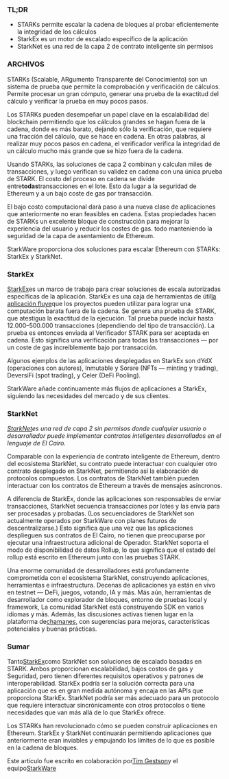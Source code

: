 ### TL;DR

* STARKs permite escalar la cadena de bloques al probar eficientemente la integridad de los cálculos
* StarkEx es un motor de escalado específico de la aplicación
* StarkNet es una red de la capa 2 de contrato inteligente sin permisos

### **ARCHIVOS**

STARKs (Scalable, ARgumento Transparente del Conocimiento) son un sistema de prueba que permite la comprobación y verificación de cálculos. Permite procesar un gran cómputo, generar una prueba de la exactitud del cálculo y verificar la prueba en muy pocos pasos.

Los STARKs pueden desempeñar un papel clave en la escalabilidad del blockchain permitiendo que los cálculos grandes se hagan fuera de la cadena, donde es más barato, dejando sólo la verificación, que requiere una fracción del cálculo, que se hace en cadena. En otras palabras, al realizar muy pocos pasos en cadena, el verificador verifica la integridad de un cálculo mucho más grande que se hizo fuera de la cadena.

Usando STARKs, las soluciones de capa 2 combinan y calculan miles de transacciones, y luego verifican su validez en cadena con una única prueba de STARK. El costo del proceso en cadena se divide entre**todas**transacciones en el lote. Esto da lugar a la seguridad de Ethereum y a un bajo coste de gas por transacción.

El bajo costo computacional dará paso a una nueva clase de aplicaciones que anteriormente no eran feasibles en cadena. Estas propiedades hacen de STARKs un excelente bloque de construcción para mejorar la experiencia del usuario y reducir los costes de gas. todo manteniendo la seguridad de la capa de asentamiento de Ethereum.

StarkWare proporciona dos soluciones para escalar Ethereum con STARKs: StarkEx y StarkNet.

### **StarkEx**

[StarkEx](https://starkware.co/starkex/)es un marco de trabajo para crear soluciones de escala autorizadas específicas de la aplicación. StarkEx es una caja de herramientas de útil[la aplicación fluye](https://docs.starkware.co/starkex-v4/starkex-deep-dive/regular-flows)que los proyectos pueden utilizar para lograr una computación barata fuera de la cadena. Se genera una prueba de STARK, que atestigua la exactitud de la ejecución. Tal prueba puede incluir hasta 12.000–500.000 transacciones (dependiendo del tipo de transacción). La prueba es entonces enviada al Verificador STARK para ser aceptada en cadena. Esto significa una verificación para todas las transacciones — por un coste de gas increíblemente bajo por transacción.

Algunos ejemplos de las aplicaciones desplegadas en StarkEx son dYdX (operaciones con autores), Inmutable y Sorare (NFTs — minting y trading), DeversiFi (spot trading), y Celer (DeFi Pooling).

StarkWare añade continuamente más flujos de aplicaciones a StarkEx, siguiendo las necesidades del mercado y de sus clientes.

### **StarkNet**

*[StarkNet](https://starkware.co/starknet/)es una red de capa 2 sin permisos donde cualquier usuario o desarrollador puede implementar contratos inteligentes desarrollados en el lenguaje de El Cairo.*

Comparable con la experiencia de contrato inteligente de Ethereum, dentro del ecosistema StarkNet, su contrato puede interactuar con cualquier otro contrato desplegado en StarkNet, permitiendo así la elaboración de protocolos compuestos. Los contratos de StarkNet también pueden interactuar con los contratos de Ethereum a través de mensajes asíncronos.

A diferencia de StarkEx, donde las aplicaciones son responsables de enviar transacciones, StarkNet secuencia transacciones por lotes y las envía para ser procesadas y probadas. (Los secuenciadores de StarkNet son actualmente operados por StarkWare con planes futuros de descentralizarse.) Esto significa que una vez que las aplicaciones desplieguen sus contratos de El Cairo, no tienen que preocuparse por ejecutar una infraestructura adicional de Operador. StarkNet soporta el modo de disponibilidad de datos Rollup, lo que significa que el estado del rollup está escrito en Ethereum junto con las pruebas STARK.

Una enorme comunidad de desarrolladores está profundamente comprometida con el ecosistema StarkNet, construyendo aplicaciones, herramientas e infraestructura. Decenas de aplicaciones ya están en vivo en testnet — DeFi, juegos, votando, IA y más. Más aún, herramientas de desarrollador como explorador de bloques, entorno de pruebas local y framework, La comunidad StarkNet está construyendo SDK en varios idiomas y más. Además, las discusiones activas tienen lugar en la plataforma de[chamanes](https://community.starknet.io/), con sugerencias para mejoras, características potenciales y buenas prácticas.

### **Sumar**

Tanto[StarkEx](https://youtu.be/P-qoPVoneQA)como StarkNet son soluciones de escalado basadas en STARK. Ambos proporcionan escalabilidad, bajos costos de gas y Seguridad, pero tienen diferentes requisitos operativos y patrones de interoperabilidad. StarkEx podría ser la solución correcta para una aplicación que es en gran medida autónoma y encaja en las APIs que proporciona StarkEx. StarkNet podría ser más adecuado para un protocolo que requiere interactuar sincrónicamente con otros protocolos o tiene necesidades que van más allá de lo que StarkEx ofrece.

Los STARKs han revolucionado cómo se pueden construir aplicaciones en Ethereum. StarkEx y StarkNet continuarán permitiendo aplicaciones que anteriormente eran inviables y empujando los límites de lo que es posible en la cadena de bloques.

Este artículo fue escrito en colaboración por[Tim Gestson](https://twitter.com/IcemanTim)y el equipo[StarkWare](https://starkware.co/)